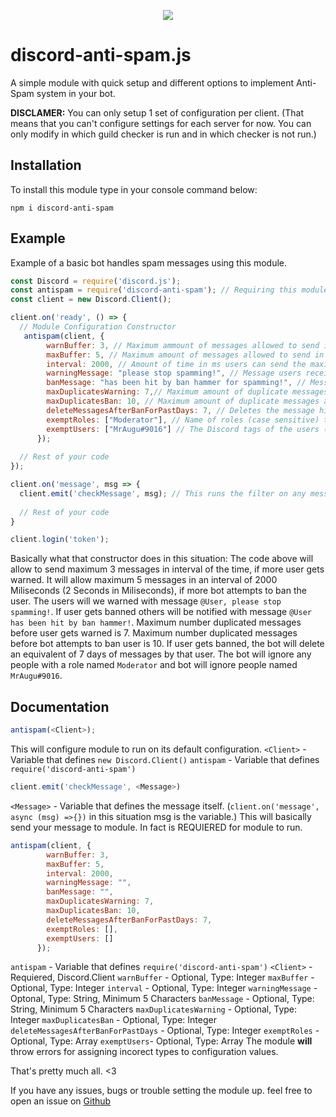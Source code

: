 <p align="center"><a href="https://nodei.co/npm/discord-anti-spam/"><img src="https://nodei.co/npm/discord-anti-spam.png"></a></p>

# discord-anti-spam.js
A simple module with quick setup and different options to implement Anti-Spam system in your bot.

**DISCLAMER:** You can only setup 1 set of configuration per client. (That means that you can't configure settings for each server for now. You can only modify in which guild checker is run and in which checker is not run.) 

## Installation
To install this module type in your console command below:
```
npm i discord-anti-spam
```

## Example
Example of a basic bot handles spam messages using this module.

```js
const Discord = require('discord.js');
const antispam = require('discord-anti-spam'); // Requiring this module.
const client = new Discord.Client();

client.on('ready', () => {
  // Module Configuration Constructor
   antispam(client, {
        warnBuffer: 3, // Maximum ammount of messages allowed to send in the interval time before getting warned.
        maxBuffer: 5, // Maximum amount of messages allowed to send in the interval time before getting banned.
        interval: 2000, // Amount of time in ms users can send the maxim amount of messages(maxBuffer) before getting banned. 
        warningMessage: "please stop spamming!", // Message users receive when warned. (message starts with '@User, ' so you only need to input continue of it.) 
        banMessage: "has been hit by ban hammer for spamming!", // Message sent in chat when user is banned. (message starts with '@User, ' so you only need to input continue of it.) 
        maxDuplicatesWarning: 7,// Maximum amount of duplicate messages a user can send in a timespan before getting warned.
        maxDuplicatesBan: 10, // Maximum amount of duplicate messages a user can send in a timespan before getting banned.
        deleteMessagesAfterBanForPastDays: 7, // Deletes the message history of the banned user in x days.
        exemptRoles: ["Moderator"], // Name of roles (case sensitive) that are exempt from spam filter.
        exemptUsers: ["MrAugu#9016"] // The Discord tags of the users (e.g: MrAugu#9016) (case sensitive) that are exempt from spam filter.
      });
      
  // Rest of your code
});

client.on('message', msg => {
  client.emit('checkMessage', msg); // This runs the filter on any message bot receives in any guilds.
  
  // Rest of your code
}

client.login('token');
```
Basically what that constructor does in this situation: The code above will allow to send maximum 3 messages in interval of the time, if more user gets warned. It will allow maximum 5 messages in an interval of 2000 Miliseconds (2 Seconds in Miliseconds), if more bot attempts to ban the user. The users will we warned with message `@User, please stop spamming!`. If user gets banned others will be notified with message `@User has been hit by ban hammer!`. Maximum number duplicated messages before user gets warned is 7. Maximum number duplicated messages before bot attempts to ban user is 10. If user gets banned, the bot will delete an equivalent of 7 days of messages by that user. The bot will ignore any people with a role named `Moderator` and bot will ignore people named `MrAugu#9016`.

## Documentation

```js
antispam(<Client>);
```
This will configure module to run on its default configuration.
`<Client>` - Variable that defines `new Discord.Client()`
`antispam` - Variable that defines `require('discord-anti-spam')` 


```js
client.emit('checkMessage', <Message>)
```
`<Message>` - Variable that defines the message itself. (`client.on('message', async (msg) =>{})` in this situation msg is the <Message> variable.)
This will basically send your message to module. In fact is REQUIERED for module to run.
  
```js
antispam(client, {
        warnBuffer: 3,
        maxBuffer: 5,
        interval: 2000,
        warningMessage: "",
        banMessage: "",
        maxDuplicatesWarning: 7,
        maxDuplicatesBan: 10,
        deleteMessagesAfterBanForPastDays: 7,
        exemptRoles: [],
        exemptUsers: []
      });
```
`antispam` - Variable that defines `require('discord-anti-spam')` 
`<Client>` - Requiered, Discord.Client
`warnBuffer` - Optional, Type: Integer
`maxBuffer` - Optional, Type: Integer
`interval` - Optional, Type: Integer
`warningMessage` - Optonal, Type: String, Minimum 5 Characters
`banMessage` - Optional, Type: String, Minimum 5 Characters
`maxDuplicatesWarning` - Optional, Type: Integer
`maxDuplicatesBan` - Optional, Type: Integer
`deleteMessagesAfterBanForPastDays` - Optional, Type: Integer
`exemptRoles` - Optional, Type: Array
`exemptUsers`- Optional, Type: Array
The module **will** throw errors for assigning incorect types to configuration values.


That's pretty much all. <3

If you have any issues, bugs or trouble setting the module up. feel free to open an issue on [Github](https://github.com/Michael-J-Scofield/discord-anti-spam)
